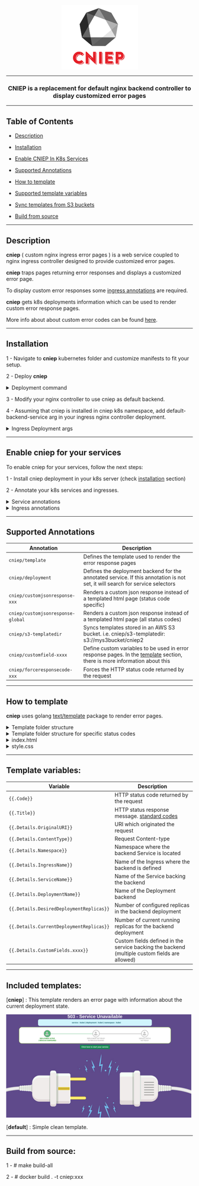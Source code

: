 <p align="center">
  <img src="https://raw.githubusercontent.com/marcportabellaclotet-mt/cniep/master/static/images/CNIEP-2.png"></img>
</p>
<hr>
<h3 align="center">CNIEP is a replacement for default nginx backend controller to display customized error pages</h3>
<hr>

## Table of Contents

- [Description](#description)

- [Installation](#installation)

- [Enable CNIEP In K8s Services](#enable-cniep-for-k8s-services)

- [Supported Annotations](#supported-annotations)

- [How to template](#how-to-template)

- [Supported template variables](#template-variables)

- [Sync templates from S3 buckets](#sync-templates-from-s3-buckets)

- [Build from source](#build-from-source)

---
## Description

**cniep** ( custom nginx ingress error pages ) is a web service coupled to nginx ingress controller designed to provide customized error pages.

**cniep** traps pages returning error responses and displays a customized error page.

To display custom error responses some [ingress annotations](https://kubernetes.github.io/ingress-nginx/user-guide/nginx-configuration/annotations/#custom-http-errors) are required.

**cniep** gets k8s deployments information which can be used to render custom error response pages.

More info about about custom error codes can be found [here](https://kubernetes.github.io/ingress-nginx/user-guide/custom-errors/).

---
## Installation

1 - Navigate to **cniep** kubernetes folder and customize manifests to fit your setup.

2 - Deploy **cniep**

<details><summary>Deployment command</summary>

``` 
# kubectl apply -f kubernetes 
```
</details>

3 - Modify your nginx controller to use cniep as default backend.

4 - Assuming that cniep is installed in cniep k8s namespace, add default-backend-service arg in your ingress nginx controller deployment.

<details><summary>Ingress Deployment args</summary>

```
      ...
      containers:
      - args:
        - /nginx-ingress-controller
        - --default-backend-service=cniep/cniep
      ...  
```
</details>

---
## Enable cniep for your services
To enable cniep for your services, follow the next steps:

1 - Install cniep deployment in your k8s server (check [installation](#installation) section)

2 - Annotate your k8s services and ingresses.

<details><summary>Service annotations</summary>

```
apiVersion: v1
kind: Service
metadata:
  name: myservice
  annotations:
    cniep/deployment: myservice
    cniep/template: cniep
```
</details>

<details><summary>Ingress annotations</summary>

3 - Annotate your k8s ingress definition. i.e:
```
apiVersion: extensions/v1beta1
kind: Ingress
metadata:
  name: myservice
  annotations:
    kubernetes.io/ingress.class: nginx
    nginx.ingress.kubernetes.io/custom-http-errors: "503"
```
</details>

---
## Supported Annotations

| Annotation | Description |
| --- | --- |
| `cniep/template` | Defines the template used to render the error response pages|
| `cniep/deployment` | Defines the deployment backend for the annotated service. If this annotation is not set, it will search for service selectors|
| `cniep/customjsonresponse-xxx` | Renders a custom json response instead of a templated html page (status code specific)|
| `cniep/customjsonresponse-global` | Renders a custom json response instead of a templated html page (all status codes)|
| `cniep/s3-templatedir` |  Syncs templates stored in an AWS S3 bucket. i.e. cniep/s3-templatedir: s3://mys3bucket/cniep2|
| `cniep/customfield-xxxx` | Define custom variables to be used in error response pages. In the [template](how-to-template) section, there is more information about this|
| `cniep/forceresponsecode-xxx` | Forces the HTTP status code returned by the request |

---

## How to template
**cniep** uses golang [text/template](https://golang.org/pkg/text/template/) package to render error pages.

<details><summary>Template folder structure</summary>

```
mytemplate (template folder)
 - index.html (html file)
 - style.css (css style file)
```
</details>
<details><summary>Template folder structure for specific status codes</summary>

```
mytemplate (template folder)
 - index-503.html (html file)
 - style-503.css (css style file)
 - index.html (html file)
 - style.css (css style file)
```
</details>
<details><summary>index.html</summary>

```
<!DOCTYPE  html>
<html>
<head>
<meta  http-equiv="Content-Type"  content="text/html; charset=utf-8"  />
<style>{{ template "styles" }}</style>
<title>Service Status</title>
<body>
<h1  style="text-align: center;">{{ .Code }} - {{ .Title }}  </h1>
</head>
</body>
</html>
```
</details>
<details><summary>style.css</summary>

```
{{ define "styles" }}
 .container {
   width: 100%;
   max-width: 100%;
 }
{{ end }}
```
</details>

---
## Template variables:
| Variable | Description |
| --- | --- |
| `{{.Code}}` | HTTP status code returned by the request |
| `{{.Title}}` |  HTTP status response message. [standard codes](https://developer.mozilla.org/en-US/docs/Web/HTTP/Status) |
| `{{.Details.OriginalURI}}` | URI which originated the request |
| `{{.Details.ContentType}}` | Request Content-type |
| `{{.Details.Namespace}}` | Namespace where the backend Service is located |
| `{{.Details.IngressName}}` | Name of the Ingress where the backend is defined |
| `{{.Details.ServiceName}}` | Name of the Service backing the backend |
| `{{.Details.DeploymentName}}` | Name of the Deployment backend |
| `{{.Details.DesiredDeploymentReplicas}}` | Number of configured replicas in the backend deployment |
| `{{.Details.CurrentDeploymentReplicas}}` | Number of current running replicas for the backend deployment |
| `{{.Details.CustomFields.xxxx}}` | Custom fields defined in the service backing the backend (multiple custom fields are allowed)|

---
## Included templates:
 [**cniep**] : This template renders an error page with information about the current deployment state.

<p align="left">
  <img width="500px" src="https://raw.githubusercontent.com/marcportabellaclotet-mt/cniep/master/static/images/cniep-template.png"></img>
</p>

 [**default**] : Simple clean template.

---
## Build from source:

1 - # make build-all

2 - # docker build . -t cniep:xxx

